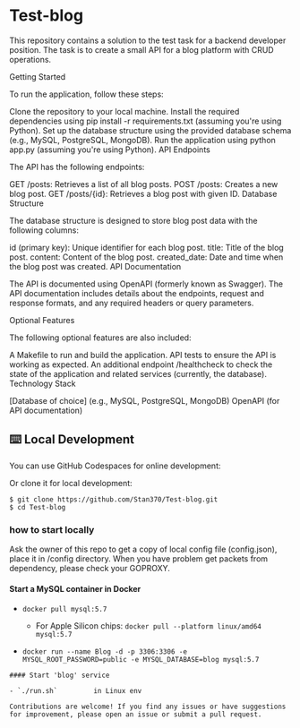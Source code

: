 # Test-blog
This repository contains a solution to the test task for a backend developer position. The task is to create a small API for a blog platform with CRUD operations.

Getting Started

To run the application, follow these steps:

Clone the repository to your local machine.
Install the required dependencies using pip install -r requirements.txt (assuming you're using Python).
Set up the database structure using the provided database schema (e.g., MySQL, PostgreSQL, MongoDB).
Run the application using python app.py (assuming you're using Python).
API Endpoints

The API has the following endpoints:

GET /posts: Retrieves a list of all blog posts.
POST /posts: Creates a new blog post.
GET /posts/{id}: Retrieves a blog post with given ID.
Database Structure

The database structure is designed to store blog post data with the following columns:

id (primary key): Unique identifier for each blog post.
title: Title of the blog post.
content: Content of the blog post.
created_date: Date and time when the blog post was created.
API Documentation

The API is documented using OpenAPI (formerly known as Swagger). The API documentation includes details about the endpoints, request and response formats, and any required headers or query parameters.

Optional Features

The following optional features are also included:

A Makefile to run and build the application.
API tests to ensure the API is working as expected.
An additional endpoint /healthcheck to check the state of the application and related services (currently, the database).
Technology Stack

[Database of choice] (e.g., MySQL, PostgreSQL, MongoDB)
OpenAPI (for API documentation)

## ⌨️ Local Development

You can use GitHub Codespaces for online development:

Or clone it for local development:

```fish
$ git clone https://github.com/Stan370/Test-blog.git
$ cd Test-blog
```

### how to start locally

Ask the owner of this repo to get a copy of local config file (config.json), place it in /config directory.
When you have problem get packets from dependency, please check your GOPROXY.

#### Start a MySQL container in Docker

- `docker pull mysql:5.7`

    - For Apple Silicon chips: `docker pull --platform linux/amd64 mysql:5.7`

- `docker run --name Blog -d -p 3306:3306 -e MYSQL_ROOT_PASSWORD=public -e MYSQL_DATABASE=blog mysql:5.7`
```
#### Start 'blog' service

- `./run.sh`         in Linux env

Contributions are welcome! If you find any issues or have suggestions for improvement, please open an issue or submit a pull request.

